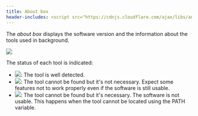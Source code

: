```yaml
---
title: About box
header-includes: <script src="https://cdnjs.cloudflare.com/ajax/libs/anchor-js/4.2.2/anchor.min.js"></script>
---
```


The _about box_ displays the software version and the information about the tools used in background.

![](img/about.png)

The status of each tool is indicated:

- ![](icons/bullet/bullet_green.png): The tool is well detected.
- ![](icons/bullet/bullet_yellow.png): The tool cannot be found but it's not necessary. Expect some features not to work properly even if the software is still usable.
- ![](icons/bullet/bullet_red.png): The tool cannot be found but it's necessary. The software is not usable. This happens when the tool cannot be located using the PATH variable.

<script>anchors.add();</script>
